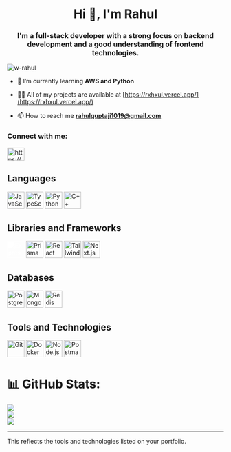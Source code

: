 
<h1 align="center">Hi 👋, I'm Rahul</h1>
<h3 align="center">I'm a full-stack developer with a strong focus on backend development and a good understanding of frontend technologies.</h3>

<p align="left"> <img src="https://komarev.com/ghpvc/?username=w-rahul&label=Profile%20views&color=0e75b6&style=flat" alt="w-rahul" /> </p>

- 🌱 I’m currently learning **AWS and Python**

- 👨‍💻 All of my projects are available at [https://rxhxul.vercel.app/](https://rxhxul.vercel.app/)

- 📫 How to reach me **rahulguptaji1019@gmail.com**

<h3 align="left">Connect with me:</h3>
<p align="left">
<a href="https://linkedin.com/in/https://www.linkedin.com/in/rahul-gupta-b9a003259/" target="blank"><img align="center" src="https://raw.githubusercontent.com/rahuldkjain/github-profile-readme-generator/master/src/images/icons/Social/linked-in-alt.svg" alt="https://www.linkedin.com/in/rahul-gupta-b9a003259/" height="30" width="40" /></a>
</p>


## Languages
<p>
  <img src="https://cdn.jsdelivr.net/gh/devicons/devicon/icons/javascript/javascript-original.svg" alt="JavaScript" width="40" height="40"/> 
  <img src="https://cdn.jsdelivr.net/gh/devicons/devicon/icons/typescript/typescript-original.svg" alt="TypeScript" width="40" height="40"/> 
  <img src="https://cdn.jsdelivr.net/gh/devicons/devicon/icons/python/python-original.svg" alt="Python" width="40" height="40"/>
  <img src="https://cdn.jsdelivr.net/gh/devicons/devicon/icons/cplusplus/cplusplus-original.svg" alt="C++" width="40" height="40"/>
</p>

## Libraries and Frameworks
<p><img src="https://cdn.jsdelivr.net/gh/devicons/devicon/icons/express/express-original.svg" alt="Express.js" width="40" height="40" style="filter: brightness(0) invert(1);"/>

  <img src="https://cdn.jsdelivr.net/gh/devicons/devicon/icons/prisma/prisma-original.svg" alt="Prisma" width="40" height="40"/> 
  <img src="https://cdn.jsdelivr.net/gh/devicons/devicon/icons/react/react-original.svg" alt="React" width="40" height="40"/> 
  <img src="https://cdn.jsdelivr.net/gh/devicons/devicon/icons/tailwindcss/tailwindcss-plain.svg" alt="TailwindCSS" width="40" height="40"/>
  <img src="https://cdn.jsdelivr.net/gh/devicons/devicon/icons/nextjs/nextjs-original.svg" alt="Next.js" width="40" height="40"/>
</p>

## Databases
<p>
  <img src="https://cdn.jsdelivr.net/gh/devicons/devicon/icons/postgresql/postgresql-original.svg" alt="PostgreSQL" width="40" height="40"/>
  <img src="https://cdn.jsdelivr.net/gh/devicons/devicon/icons/mongodb/mongodb-original.svg" alt="MongoDB" width="40" height="40"/>
  <img src="https://cdn.jsdelivr.net/gh/devicons/devicon/icons/redis/redis-original.svg" alt="Redis" width="40" height="40"/>
</p>

## Tools and Technologies
<p>
  <img src="https://cdn.jsdelivr.net/gh/devicons/devicon/icons/git/git-original.svg" alt="Git" width="40" height="40"/>
  <img src="https://cdn.jsdelivr.net/gh/devicons/devicon/icons/docker/docker-original.svg" alt="Docker" width="40" height="40"/>
  <img src="https://cdn.jsdelivr.net/gh/devicons/devicon/icons/nodejs/nodejs-original.svg" alt="Node.js" width="40" height="40"/> 
  <img src="https://cdn.jsdelivr.net/gh/devicons/devicon/icons/postman/postman-original.svg" alt="Postman" width="40" height="40"/> 
</p>


# 📊 GitHub Stats:
![](https://github-readme-stats.vercel.app/api?username=w-rahul&theme=dark&hide_border=false&include_all_commits=true&count_private=false)<br/>
![](https://github-readme-streak-stats.herokuapp.com/?user=w-rahul&theme=dark&hide_border=false)<br/>
![](https://github-readme-stats.vercel.app/api/top-langs/?username=w-rahul&theme=dark&hide_border=false&include_all_commits=true&count_private=false&layout=compact)

---

This reflects the tools and technologies listed on your portfolio.
